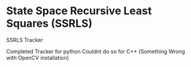 # State Space Recursive Least Squares (SSRLS)
SSRLS Tracker 

Completed Tracker for python
Couldnt do so for C++ (Something Wrong with OpenCV installation)
